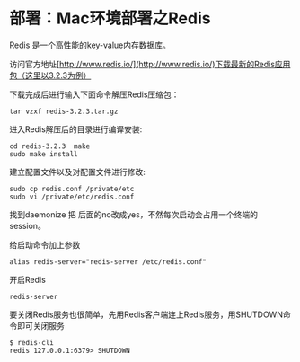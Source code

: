 # 部署：Mac环境部署之Redis

Redis 是一个高性能的key-value内存数据库。

访问官方地址[http://www.redis.io/](http://www.redis.io/)下载最新的Redis应用包（这里以3.2.3为例）

下载完成后进行输入下面命令解压Redis压缩包：
	
	tar vzxf redis-3.2.3.tar.gz
	
进入Redis解压后的目录进行编译安装:

	cd redis-3.2.3	make	
	sudo make install
	
建立配置文件以及对配置文件进行修改:

	sudo cp redis.conf /private/etc
	sudo vi /private/etc/redis.conf

找到daemonize 把 后面的no改成yes，不然每次启动会占用一个终端的session。

给启动命令加上参数

	alias redis-server="redis-server /etc/redis.conf"

开启Redis

	redis-server

要关闭Redis服务也很简单，先用Redis客户端连上Redis服务，用SHUTDOWN命令即可关闭服务

	$ redis-cli
	redis 127.0.0.1:6379> SHUTDOWN	
